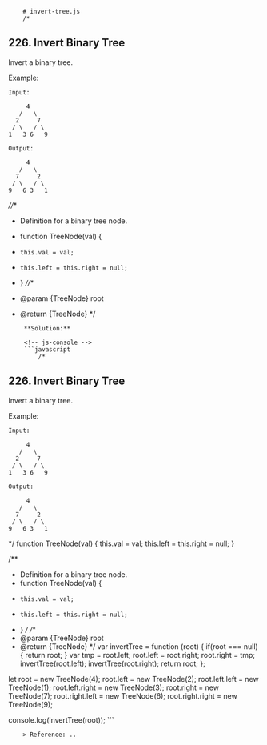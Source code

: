 
        # invert-tree.js
        /*
## 226. Invert Binary Tree

Invert a binary tree.

Example:

```
Input:

     4
   /   \
  2     7
 / \   / \
1   3 6   9

Output:

     4
   /   \
  7     2
 / \   / \
9   6 3   1
```

*//**
 * Definition for a binary tree node.
 * function TreeNode(val) {
 *     this.val = val;
 *     this.left = this.right = null;
 * }
 *//**
 * @param {TreeNode} root
 * @return {TreeNode}
 */
        
        **Solution:**
        
        <!-- js-console -->
        ```javascript
            /*
## 226. Invert Binary Tree

Invert a binary tree.

Example:

```
Input:

     4
   /   \
  2     7
 / \   / \
1   3 6   9

Output:

     4
   /   \
  7     2
 / \   / \
9   6 3   1
```

*/
function TreeNode(val) {
    this.val = val;
    this.left = this.right = null;
}

/**
 * Definition for a binary tree node.
 * function TreeNode(val) {
 *     this.val = val;
 *     this.left = this.right = null;
 * }
 */
/**
 * @param {TreeNode} root
 * @return {TreeNode}
 */
var invertTree = function (root) {
    if(root === null){ return root; }
    var tmp = root.left;
    root.left = root.right;
    root.right = tmp;
    invertTree(root.left);
    invertTree(root.right);
    return root;
};


let root = new TreeNode(4);
root.left = new TreeNode(2);
root.left.left = new TreeNode(1);
root.left.right = new TreeNode(3);
root.right = new TreeNode(7);
root.right.left = new TreeNode(6);
root.right.right = new TreeNode(9);


console.log(invertTree(root));
        ```
        
        > Reference: ..
        
        